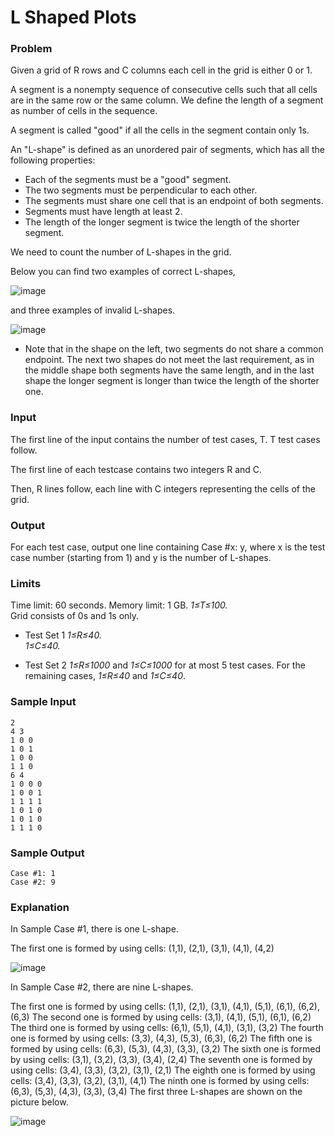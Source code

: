 # L Shaped Plots

### Problem
Given a grid of R rows and C columns each cell in the grid is either 0 or 1.

A segment is a nonempty sequence of consecutive cells such that all cells are in the same row or the same column. We define the length of a segment as number of cells in the sequence.

A segment is called "good" if all the cells in the segment contain only 1s.

An "L-shape" is defined as an unordered pair of segments, which has all the following properties:

* Each of the segments must be a "good" segment.
* The two segments must be perpendicular to each other.
* The segments must share one cell that is an endpoint of both segments.
* Segments must have length at least 2.
* The length of the longer segment is twice the length of the shorter segment.

We need to count the number of L-shapes in the grid.

Below you can find two examples of correct L-shapes,

![image](https://user-images.githubusercontent.com/65288518/137891698-3c97404d-5231-4f14-bbcf-3504b11da919.png)

and three examples of invalid L-shapes.

![image](https://user-images.githubusercontent.com/65288518/137891754-eb104187-5d73-4408-bd08-60d9dc639d4d.png)

* Note that in the shape on the left, two segments do not share a common endpoint. The next two shapes do not meet the last requirement, as in the middle shape both segments have the same length, and in the last shape the longer segment is longer than twice the length of the shorter one.

### Input
The first line of the input contains the number of test cases, T. T test cases follow.  

The first line of each testcase contains two integers R and C.  

Then, R lines follow, each line with C integers representing the cells of the grid.  


### Output
For each test case, output one line containing Case #x: y, where x is the test case number (starting from 1) and y is the number of L-shapes.


### Limits

Time limit: 60 seconds.
Memory limit: 1 GB.
*1≤T≤100.*  
Grid consists of 0s and 1s only.

* Test Set 1
*1≤R≤40.*  
*1≤C≤40.*  

* Test Set 2
*1≤R≤1000* and *1≤C≤1000* for at most 5 test cases.
For the remaining cases, *1≤R≤40* and *1≤C≤40*.


### Sample Input
```
2
4 3
1 0 0
1 0 1
1 0 0
1 1 0
6 4
1 0 0 0
1 0 0 1
1 1 1 1
1 0 1 0
1 0 1 0
1 1 1 0
```

### Sample Output
```
Case #1: 1
Case #2: 9
```
### Explanation
In Sample Case #1, there is one L-shape.

The first one is formed by using cells: (1,1), (2,1), (3,1), (4,1), (4,2)

![image](https://user-images.githubusercontent.com/65288518/137891792-d3414b6a-c3f0-4086-8c8e-f32d413dc802.png)

In Sample Case #2, there are nine L-shapes.

The first one is formed by using cells: (1,1), (2,1), (3,1), (4,1), (5,1), (6,1), (6,2), (6,3)
The second one is formed by using cells: (3,1), (4,1), (5,1), (6,1), (6,2)
The third one is formed by using cells: (6,1), (5,1), (4,1), (3,1), (3,2)
The fourth one is formed by using cells: (3,3), (4,3), (5,3), (6,3), (6,2)
The fifth one is formed by using cells: (6,3), (5,3), (4,3), (3,3), (3,2)
The sixth one is formed by using cells: (3,1), (3,2), (3,3), (3,4), (2,4)
The seventh one is formed by using cells: (3,4), (3,3), (3,2), (3,1), (2,1)
The eighth one is formed by using cells: (3,4), (3,3), (3,2), (3,1), (4,1)
The ninth one is formed by using cells: (6,3), (5,3), (4,3), (3,3), (3,4)
The first three L-shapes are shown on the picture below.

![image](https://user-images.githubusercontent.com/65288518/137891832-86b7aa85-ebc0-4caa-a362-1f08e1fc3794.png)

